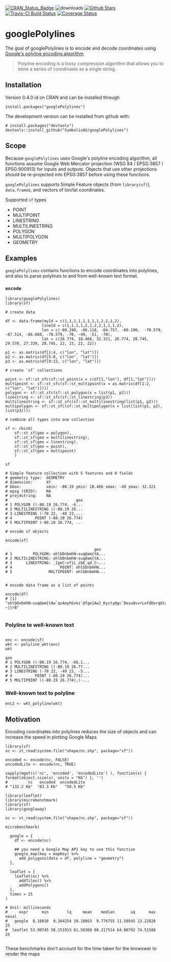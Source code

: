 
[![CRAN_Status_Badge](http://www.r-pkg.org/badges/version/googlePolylines)](https://CRAN.R-project.org/package=googlePolylines)
![downloads](http://cranlogs.r-pkg.org/badges/grand-total/googlePolylines)
[![Github Stars](https://img.shields.io/github/stars/SymbolixAU/googlePolylines.svg?style=social&label=Github)](https://github.com/SymbolixAU/googlePolylines)
[![Travis-CI Build Status](https://travis-ci.org/SymbolixAU/googlePolylines.svg?branch=master)](https://travis-ci.org/SymbolixAU/googlePolylines)
[![Coverage Status](https://img.shields.io/codecov/c/github/SymbolixAU/googlePolylines/master.svg)](https://codecov.io/github/SymbolixAU/googlePolylines?branch=master)


# googlePolylines

The goal of googlePolylines is to encode and decode coordinates using [Google's polyline encoding algorithm](https://developers.google.com/maps/documentation/utilities/polylinealgorithm)

> Polyline encoding is a lossy compression algorithm that allows you to store a series of coordinates as a single string. 

## Installation

Version 0.4.0 id on CRAN and can be installed through

```
install.packages("googlePolylines")
```

The development version can be installed from github with:

```
# install.packages("devtools")
devtools::install_github("SymbolixAU/googlePolylines")
```

## Scope

Because `googlePolylines` uses Google's polyline encoding algorithm, all functions assume Google Web Mercator projection (WSG 84 / EPSG:3857 / EPSG:900913) for inputs and outputs. Objects that use other projections should be re-projected into EPSG:3857 before using these functions.

`googlePolylines` supports Simple Feature objects (from `library(sf)`), `data.frame`s, and vectors of lon/lat coordinates.

Supported `sf` types 

- POINT
- MULTIPOINT
- LINESTRING
- MULTILINESTRING
- POLYGON
- MULTIPOLYGON
- GEOMETRY

## Examples

`googlePolylines` contains functions to encode coordinates into polylines, and also to parse polylines to and from well-known text format.

### `encode`

```
library(googlePolylines)
library(sf)

# create data

df <- data.frame(myId = c(1,1,1,1,1,1,1,1,2,2,2,2),
				lineId = c(1,1,1,1,2,2,2,2,1,1,1,2),
				lon = c(-80.190, -66.118, -64.757, -80.190,  -70.579, -67.514, -66.668, -70.579, -70, -49, -51, -70),
				lat = c(26.774, 18.466, 32.321, 26.774, 28.745, 29.570, 27.339, 28.745, 22, 23, 22, 22))

p1 <- as.matrix(df[1:4, c("lon", "lat")])
p2 <- as.matrix(df[5:8, c("lon", "lat")])
p3 <- as.matrix(df[9:12, c("lon", "lat")])

# create `sf` collections

point <- sf::st_sfc(sf::st_point(x = c(df[1,"lon"], df[1,"lat"])))
multipoint <- sf::st_sfc(sf::st_multipoint(x = as.matrix(df[1:2, c("lon", "lat")])))
polygon <- sf::st_sfc(sf::st_polygon(x = list(p1, p2)))
linestring <- sf::st_sfc(sf::st_linestring(p3))
multilinestring <- sf::st_sfc(sf::st_multilinestring(list(p1, p2)))
multipolygon <- sf::st_sfc(sf::st_multipolygon(x = list(list(p1, p2), list(p3))))

# combine all types into one collection

sf <- rbind(
	sf::st_sf(geo = polygon),
	sf::st_sf(geo = multilinestring),
	sf::st_sf(geo = linestring),
	sf::st_sf(geo = point),
	sf::st_sf(geo = multipoint)
	)

sf

# Simple feature collection with 5 features and 0 fields
# geometry type:  GEOMETRY
# dimension:      XY
# bbox:           xmin: -80.19 ymin: 18.466 xmax: -49 ymax: 32.321
# epsg (SRID):    NA
# proj4string:    NA
#                              geo
# 1 POLYGON ((-80.19 26.774, -6...
# 2 MULTILINESTRING ((-80.19 26...
# 3 LINESTRING (-70 22, -49 23,...
# 4          POINT (-80.19 26.774)
# 5 MULTIPOINT (-80.19 26.774, ...

# encode sf objects

encode(sf)

                                       geo
# 1         POLYGON: ohlbDnbmhN~suq@am{tA...
# 2 MULTILINESTRING: ohlbDnbmhN~suq@am{tA...
# 3      LINESTRING: _{geC~zfjL_ibE_qd_C~...
# 4                     POINT: ohlbDnbmhN...
# 5                MULTIPOINT: ohlbDnbmhN...


# encode data frame as a list of points

encode(df)
# [1] "ohlbDnbmhN~suq@am{tAw`qsAeyhGvkz`@fge}Aw}_Kycty@gc`DesuQvvrLofdDorqGtzzVfkdh@uapB_ibE_qd_C~hbE~reK?~|}rB"


```

### Polyline to well-known text

```

enc <- encode(sf)
wkt <- polyline_wkt(enc)
wkt
                                                                                                                                       geo
# 1 POLYGON ((-80.19 26.774, -66.1...
# 2 MULTILINESTRING ((-80.19 26.77...
# 3 LINESTRING (-70 22, -49 23, -5...
# 4          POINT (-80.19 26.774)...
# 5 MULTIPOINT ((-80.19 26.774),(-...
```

### Well-known text to polyline

```
enc2 <- wkt_polyline(wkt)
```


## Motivation

Encoding coordinates into polylines reduces the size of objects and can increase the speed in plotting Google Maps


```
library(sf)
nc <- st_read(system.file("shape/nc.shp", package="sf"))

encoded <- encode(nc, FALSE)
encodedLite <- encode(nc, TRUE)

vapply(mget(c('nc', 'encoded', 'encodedLite') ), function(x) { format(object.size(x), units = "Kb") }, '')
#         nc   encoded  encodedLite 
# "132.2 Kb"  "83.3 Kb"   "50.5 Kb"
```

```
library(leaflet)
library(microbenchmark)
library(sf)
library(googleway)

nc <- st_read(system.file("shape/nc.shp", package="sf"))

microbenchmark(

  google = {
    df <- encode(nc)

    ## you need a Google Map API key to use this function
    google_map(key = mapKey) %>%
      add_polygons(data = df, polyline = "geometry")
  },

  leaflet = {
    leaflet(nc) %>%
      addTiles() %>%
      addPolygons()
  },
  times = 25
)

# Unit: milliseconds
#     expr      min        lq     mean    median       uq      max neval
#   google  8.16810  9.164254 10.18863  9.776755 11.50545 13.22828    25
#  leaflet 53.90745 58.151913 61.50368 60.217514 64.08792 74.51588    25
 
```
These benchmarks don't account for the time taken for the browswer to render the maps

